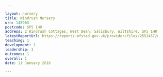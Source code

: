```yaml
---

layout: nursery
title: Windrush Nursery
urn: 145963
postcode: SP5 1HR
address: 2 Windrush Cottages, West Dean, Salisbury, Wiltshire, SP5 1HR
latestReportUrl: https://reports.ofsted.gov.uk/provider/files/2552457/urn/145963.pdf
teaching: 1
development: 1
leadership: 1
outcomes: 1
overall: 1
date: 11 January 2016

---
```


